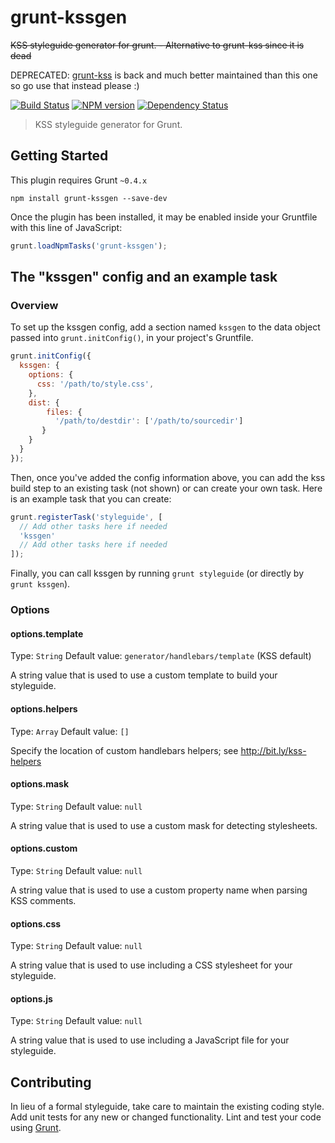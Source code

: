# grunt-kssgen
~~KSS styleguide generator for grunt. - Alternative to grunt-kss since it is dead~~

DEPRECATED: [grunt-kss](https://github.com/kss-node/grunt-kss) is back and much better maintained than this one so go use that instead please :)

[![Build Status](https://secure.travis-ci.org/disqus/grunt-kssgen.svg?branch=master)](http://travis-ci.org/disqus/grunt-kssgen)
[![NPM version](https://badge.fury.io/js/grunt-kssgen.svg)](http://badge.fury.io/js/grunt-kssgen)
[![Dependency Status](https://david-dm.org/disqus/grunt-kssgen.svg)](https://david-dm.org/disqus/grunt-kssgen)

> KSS styleguide generator for Grunt.

## Getting Started
This plugin requires Grunt `~0.4.x`

```shell
npm install grunt-kssgen --save-dev
```

Once the plugin has been installed, it may be enabled inside your Gruntfile with this line of JavaScript:

```js
grunt.loadNpmTasks('grunt-kssgen');
```

## The "kssgen" config and an example task

### Overview
To set up the kssgen config, add a section named `kssgen` to the data object passed into `grunt.initConfig()`, in your project's Gruntfile.

```js
grunt.initConfig({
  kssgen: {
    options: {
      css: '/path/to/style.css',
    },
    dist: {
        files: {
          '/path/to/destdir': ['/path/to/sourcedir']
       }
    }
  }
});
```

Then, once you've added the config information above, you can add the kss build step to an existing task (not shown) or can create your own task. Here is an example task that you can create:

```js
grunt.registerTask('styleguide', [
  // Add other tasks here if needed
  'kssgen'
  // Add other tasks here if needed
]);
```

Finally, you can call kssgen by running `grunt styleguide` (or directly by `grunt kssgen`).

### Options

#### options.template
Type: `String`
Default value: `generator/handlebars/template` (KSS default)

A string value that is used to use a custom template to build your styleguide.

#### options.helpers
Type: `Array`
Default value: `[]`

Specify the location of custom handlebars helpers; see http://bit.ly/kss-helpers

#### options.mask
Type: `String`
Default value: `null`

A string value that is used to use a custom mask for detecting stylesheets.

#### options.custom
Type: `String`
Default value: `null`

A string value that is used to use a custom property name when parsing KSS comments.

#### options.css
Type: `String`
Default value: `null`

A string value that is used to use including a CSS stylesheet for your styleguide.

#### options.js
Type: `String`
Default value: `null`

A string value that is used to use including a JavaScript file for your styleguide.

## Contributing
In lieu of a formal styleguide, take care to maintain the existing coding style. Add unit tests for any new or changed functionality. Lint and test your code using [Grunt](http://gruntjs.com/).
